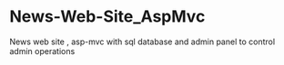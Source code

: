 # News-Web-Site_AspMvc
News web site , asp-mvc with sql database and admin panel to control admin operations
